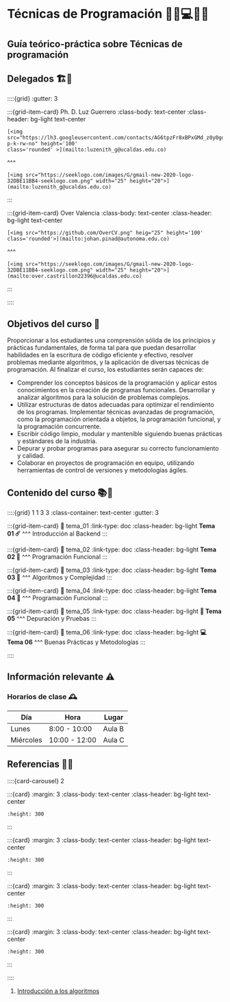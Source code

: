 # <span class='hero-banner'>Técnicas de Programación 👩‍💻💻👨‍💻</span>

<h2>Guía teórico-práctica sobre Técnicas de programación</h2>

## Delegados 🏗️🧠

::::{grid}
:gutter: 3

:::{grid-item-card} Ph. D. Luz Guerrero
:class-body: text-center
:class-header: bg-light text-center

```{only} html
[<img src="https://lh3.googleusercontent.com/contacts/AG6tpzFr8xBPxGMd_z0y0gqxJQzBcu9AAp0gAiGXaEvd30WX_Plzm52C=s300-p-k-rw-no" height='100'
class='rounded' >](mailto:luzenith_g@ucaldas.edu.co)
```

^^^

```{only} html
[<img src="https://seeklogo.com/images/G/gmail-new-2020-logo-32DBE11BB4-seeklogo.com.png" width="25" height="20">](mailto:luzenith_g@ucaldas.edu.co)
```

:::

:::{grid-item-card} Over Valencia
:class-body: text-center
:class-header: bg-light text-center

```{only} html
[<img src="https://github.com/OverCV.png" heig="25" height='100' class='rounded'>](mailto:johan.pinad@autonoma.edu.co)
```

^^^

```{only} html
[<img src="https://seeklogo.com/images/G/gmail-new-2020-logo-32DBE11BB4-seeklogo.com.png" width="25" height="20">](mailto:over.castrillon22396@ucaldas.edu.co)
```

:::

::::

## Objetivos del curso 🎯

Proporcionar a los estudiantes una comprensión sólida de los principios y prácticas fundamentales, de forma tal para que puedan desarrollar habilidades en la escritura de código eficiente y efectivo, resolver problemas mediante algoritmos, y la aplicación de diversas técnicas de programación. Al finalizar el curso, los estudiantes serán capaces de:

- Comprender los conceptos básicos de la programación y aplicar estos conocimientos en la creación de programas funcionales.
Desarrollar y analizar algoritmos para la solución de problemas complejos.
- Utilizar estructuras de datos adecuadas para optimizar el rendimiento de los programas.
Implementar técnicas avanzadas de programación, como la programación orientada a objetos, la programación funcional, y la programación concurrente.
- Escribir código limpio, modular y mantenible siguiendo buenas prácticas y estándares de la industria.
- Depurar y probar programas para asegurar su correcto funcionamiento y calidad.
- Colaborar en proyectos de programación en equipo, utilizando herramientas de control de versiones y metodologías ágiles.

## Contenido del curso 📚📖

::::{grid} 1 1 3 3
:class-container: text-center
:gutter: 3

:::{grid-item-card}
:link: tema_01
:link-type: doc
:class-header: bg-light
**Tema 01 ☄️**
^^^
Introducción al Backend
:::

:::{grid-item-card}
:link: tema_02
:link-type: doc
:class-header: bg-light
**Tema 02 🧵**
^^^
Programación Funcional
:::

:::{grid-item-card}
:link: tema_03
:link-type: doc
:class-header: bg-light
**Tema 03 🎯**
^^^
Algoritmos y Complejidad
:::

:::{grid-item-card}
:link: tema_04
:link-type: doc
:class-header: bg-light
**Tema 04 🧵**
^^^
Programación Funcional
:::

:::{grid-item-card}
:link: tema_05
:link-type: doc
:class-header: bg-light
**🚦 Tema 05**
^^^
Depuración y Pruebas
:::

:::{grid-item-card}
:link: tema_06
:link-type: doc
:class-header: bg-light
**💻 Tema 06**
^^^
Buenas Prácticas y Metodologías
:::

::::

## Información relevante ⚠️

### Horarios de clase 🕰️

| Día       | Hora          | Lugar  |
| --------- | ------------- | ------ |
| Lunes     | 8:00 - 10:00  | Aula B |
| Miércoles | 10:00 - 12:00 | Aula C |

## Referencias 🔭📜

::::{card-carousel} 2

:::{card}
:margin: 3
:class-body: text-center
:class-header: bg-light text-center

```{image} _static/images/ucaldas-logo.png
:height: 300
```

:::

:::{card}
:margin: 3
:class-body: text-center
:class-header: bg-light text-center

```{image} _static/images/ucaldas-logo.png
:height: 300
```

:::

:::{card}
:margin: 3
:class-body: text-center
:class-header: bg-light text-center

```{image} _static/images/ucaldas-logo.png
:height: 300
```

:::

:::{card}
:margin: 3
:class-body: text-center
:class-header: bg-light text-center

```{image} _static/images/ucaldas-logo.png
:height: 300
```

:::

::::

1. [Introducción a los algoritmos](./temas/introduccion.md)



<!-- ```{dropdown} Título del desplegable
Contenido del desplegable
``` -->
